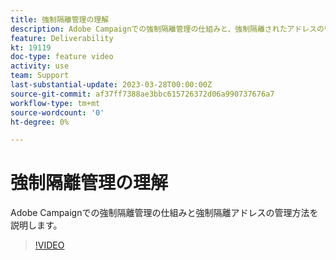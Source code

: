 ```yaml
---
title: 強制隔離管理の理解
description: Adobe Campaignでの強制隔離管理の仕組みと、強制隔離されたアドレスの管理方法を説明します。
feature: Deliverability
kt: 19119
doc-type: feature video
activity: use
team: Support
last-substantial-update: 2023-03-28T00:00:00Z
source-git-commit: af37ff7388ae3bbc615726372d06a990737676a7
workflow-type: tm+mt
source-wordcount: '0'
ht-degree: 0%

---
```



# 強制隔離管理の理解

Adobe Campaignでの強制隔離管理の仕組みと強制隔離アドレスの管理方法を説明します。

>[!VIDEO](https://video.tv.adobe.com/v/3415818?quality=12)
